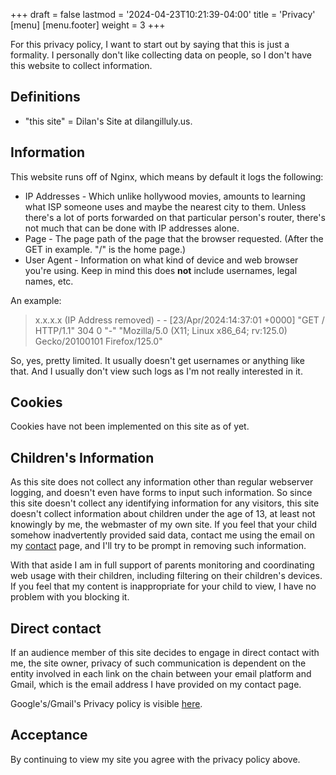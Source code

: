 +++
draft = false
lastmod = '2024-04-23T10:21:39-04:00'
title = 'Privacy'
[menu]
  [menu.footer]
    weight = 3
+++

For this privacy policy, I want to start out by saying that this is just a formality. I personally don't like collecting data on people, so I don't have this website to collect information.

## Definitions

- "this site" = Dilan's Site at dilangilluly.us.

## Information

This website runs off of Nginx, which means by default it logs the following:

- IP Addresses - Which unlike hollywood movies, amounts to learning what ISP someone uses and maybe the nearest city to them. Unless there's a lot of ports forwarded on that particular person's router, there's not much that can be done with IP addresses alone.
- Page - The page path of the page that the browser requested. (After the GET in example. "/" is the home page.)
- User Agent - Information on what kind of device and web browser you're using. Keep in mind this does **not** include usernames, legal names, etc.

An example:

> x.x.x.x (IP Address removed) - - [23/Apr/2024:14:37:01 +0000] "GET / HTTP/1.1" 304 0 "-" "Mozilla/5.0 (X11; Linux x86_64; rv:125.0) Gecko/20100101 Firefox/125.0"

So, yes, pretty limited. It usually doesn't get usernames or anything like that. And I usually don't view such logs as I'm not really interested in it. 

## Cookies

Cookies have not been implemented on this site as of yet.

## Children's Information

As this site does not collect any information other than regular webserver logging, and doesn't even have forms to input such information. So since this site doesn't collect any identifying information for any visitors, this site doesn't collect information about children under the age of 13, at least not knowingly by me, the webmaster of my own site. If you feel that your child somehow inadvertently provided said data, contact me using the email on my [contact](/contact) page, and I'll try to be prompt in removing such information.

With that aside I am in full support of parents monitoring and coordinating web usage with their children, including filtering on their children's devices. If you feel that my content is inappropriate for your child to view, I have no problem with you blocking it.

## Direct contact

If an audience member of this site decides to engage in direct contact with me, the site owner, privacy of such communication is dependent on the entity involved in each link on the chain between your email platform and Gmail, which is the email address I have provided on my contact page.

Google's/Gmail's Privacy policy is visible [here](https://policies.google.com/privacy?hl=en-US).

## Acceptance

By continuing to view my site you agree with the privacy policy above.